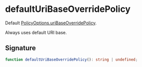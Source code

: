 
# defaultUriBaseOverridePolicy

Default [PolicyOptions.uriBaseOverridePolicy](docs/api-markdown-documenter/policyoptions-uribaseoverridepolicy-propertysignature)<!-- -->.

Always uses default URI base.

## Signature

```typescript
function defaultUriBaseOverridePolicy(): string | undefined;
```
